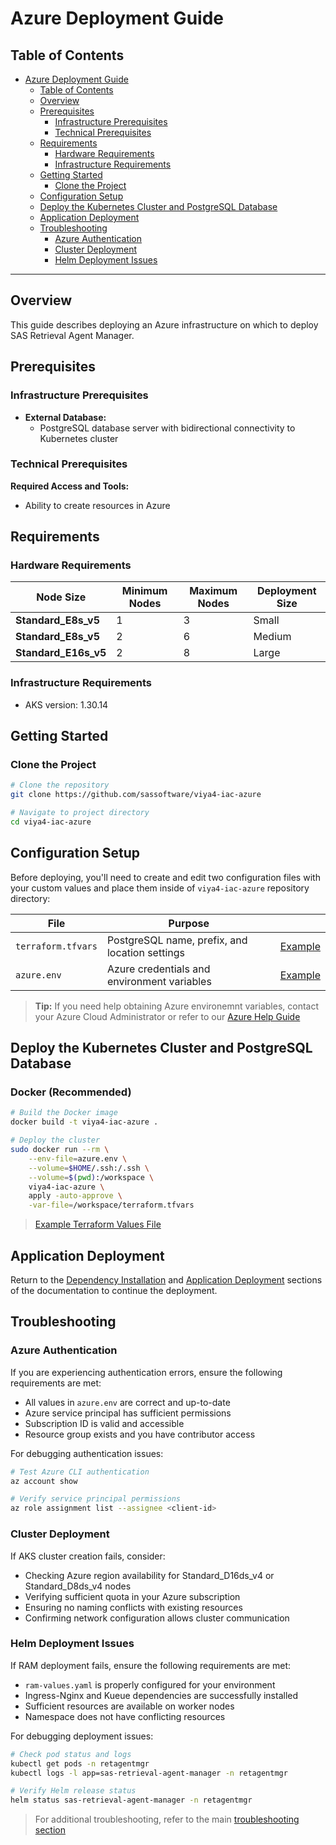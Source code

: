 # Azure Deployment Guide

## Table of Contents

- [Azure Deployment Guide](#azure-deployment-guide)
  - [Table of Contents](#table-of-contents)
  - [Overview](#overview)
  - [Prerequisites](#prerequisites)
    - [Infrastructure Prerequisites](#infrastructure-prerequisites)
    - [Technical Prerequisites](#technical-prerequisites)
  - [Requirements](#requirements)
    - [Hardware Requirements](#hardware-requirements)
    - [Infrastructure Requirements](#infrastructure-requirements)
  - [Getting Started](#getting-started)
    - [Clone the Project](#clone-the-project)
  - [Configuration Setup](#configuration-setup)
  - [Deploy the Kubernetes Cluster and PostgreSQL Database](#deploy-the-kubernetes-cluster-and-postgresql-database)
  - [Application Deployment](#application-deployment)
  - [Troubleshooting](#troubleshooting)
    - [Azure Authentication](#azure-authentication)
    - [Cluster Deployment](#cluster-deployment)
    - [Helm Deployment Issues](#helm-deployment-issues)

---

## Overview

This guide describes deploying an Azure infrastructure on which to deploy SAS Retrieval Agent Manager.

## Prerequisites

### Infrastructure Prerequisites

- **External Database:**
  - PostgreSQL database server with bidirectional connectivity to Kubernetes cluster

### Technical Prerequisites

**Required Access and Tools:**

- Ability to create resources in Azure

## Requirements

### Hardware Requirements

|       Node Size      | Minimum Nodes | Maximum Nodes |   Deployment Size  |
|----------------------|---------------|---------------|--------------------|
| **Standard_E8s_v5**  |       1       |       3       |      Small         |
| **Standard_E8s_v5**  |       2       |       6       |      Medium        |
| **Standard_E16s_v5** |       2       |       8       |      Large         |

### Infrastructure Requirements

- AKS version: 1.30.14

## Getting Started

### Clone the Project

```bash
# Clone the repository
git clone https://github.com/sassoftware/viya4-iac-azure

# Navigate to project directory
cd viya4-iac-azure
```

## Configuration Setup

Before deploying, you'll need to create and edit two configuration files with your custom values and place them inside of `viya4-iac-azure` repository directory:

| File           | Purpose                                        |                                           |
|----------------|------------------------------------------------|-------------------------------------------|
| `terraform.tfvars` | PostgreSQL name, prefix, and location settings | [Example](../examples/azure/terraform.tfvars) |
| `azure.env`    | Azure credentials and environment variables    | [Example](../examples/azure/azure.env)    |

> **Tip:** If you need help obtaining Azure environemnt variables, contact your Azure Cloud Administrator or refer to our [Azure Help Guide](./user/AzureHelp.md)

## Deploy the Kubernetes Cluster and PostgreSQL Database

### Docker (Recommended)

```bash
# Build the Docker image
docker build -t viya4-iac-azure .

# Deploy the cluster
sudo docker run --rm \
    --env-file=azure.env \
    --volume=$HOME/.ssh:/.ssh \
    --volume=$(pwd):/workspace \
    viya4-iac-azure \
    apply -auto-approve \
    -var-file=/workspace/terraform.tfvars
```

> [Example Terraform Values File](../examples/azure/terraform.tfvars)

## Application Deployment

Return to the [Dependency Installation](../README.md#install-required-dependencies) and [Application Deployment](../README.md#install-sas-retrieval-agent-manager) sections of the documentation to continue the deployment.

## Troubleshooting

### Azure Authentication

If you are experiencing authentication errors, ensure the following requirements are met:

- All values in `azure.env` are correct and up-to-date
- Azure service principal has sufficient permissions
- Subscription ID is valid and accessible
- Resource group exists and you have contributor access

For debugging authentication issues:

```bash
# Test Azure CLI authentication
az account show

# Verify service principal permissions
az role assignment list --assignee <client-id>
```

### Cluster Deployment

If AKS cluster creation fails, consider:

- Checking Azure region availability for Standard_D16ds_v4 or Standard_D8ds_v4 nodes
- Verifying sufficient quota in your Azure subscription
- Ensuring no naming conflicts with existing resources
- Confirming network configuration allows cluster communication

### Helm Deployment Issues

If RAM deployment fails, ensure the following requirements are met:

- `ram-values.yaml` is properly configured for your environment
- Ingress-Nginx and Kueue dependencies are successfully installed
- Sufficient resources are available on worker nodes
- Namespace does not have conflicting resources

For debugging deployment issues:

```bash
# Check pod status and logs
kubectl get pods -n retagentmgr
kubectl logs -l app=sas-retrieval-agent-manager -n retagentmgr

# Verify Helm release status
helm status sas-retrieval-agent-manager -n retagentmgr
```

> For additional troubleshooting, refer to the main [troubleshooting section](../README.md#troubleshooting)
